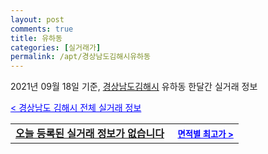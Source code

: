 ```yaml
---
layout: post
comments: true
title: 유하동
categories: [실거래가]
permalink: /apt/경상남도김해시유하동
---
```


2021년 09월 18일 기준, <a href="/apt/경상남도김해시">경상남도김해시</a> 유하동 한달간 실거래 정보

<a style="color: blue;" href="/apt/경상남도김해시">< 경상남도 김해시 전체 실거래 정보</a>
<!---- start ---->
<table>
  <tr>
    <td colspan="4" style="font-weight: bold;"><a href="/apt/경상남도김해시유하동{name_without_space}">오늘 등록된 실거래 정보가 없습니다</a> &nbsp;&nbsp;&nbsp; <a style="color: blue; font-size: smaller;" href="/apt/경상남도김해시유하동{name_without_space}">면적별 최고가 ></a></td>
  </tr>
    
</table>
<!---- end ---->
    